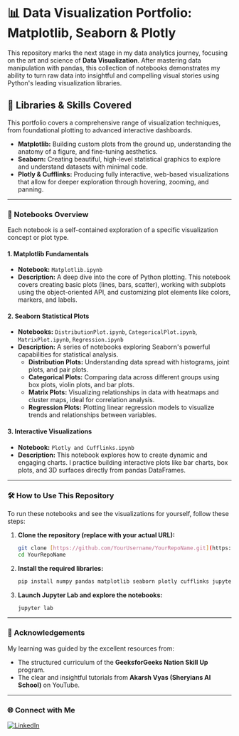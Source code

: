 # 📊 Data Visualization Portfolio: Matplotlib, Seaborn & Plotly

This repository marks the next stage in my data analytics journey, focusing on the art and science of **Data Visualization**. After mastering data manipulation with pandas, this collection of notebooks demonstrates my ability to turn raw data into insightful and compelling visual stories using Python's leading visualization libraries.

## 🚀 Libraries & Skills Covered

This portfolio covers a comprehensive range of visualization techniques, from foundational plotting to advanced interactive dashboards.

* **Matplotlib:** Building custom plots from the ground up, understanding the anatomy of a figure, and fine-tuning aesthetics.
* **Seaborn:** Creating beautiful, high-level statistical graphics to explore and understand datasets with minimal code.
* **Plotly & Cufflinks:** Producing fully interactive, web-based visualizations that allow for deeper exploration through hovering, zooming, and panning.

---

### 📝 Notebooks Overview

Each notebook is a self-contained exploration of a specific visualization concept or plot type.

#### 1. Matplotlib Fundamentals
* **Notebook:** `Matplotlib.ipynb`
* **Description:** A deep dive into the core of Python plotting. This notebook covers creating basic plots (lines, bars, scatter), working with subplots using the object-oriented API, and customizing plot elements like colors, markers, and labels.

#### 2. Seaborn Statistical Plots
* **Notebooks:** `DistributionPlot.ipynb`, `CategoricalPlot.ipynb`, `MatrixPlot.ipynb`, `Regression.ipynb`
* **Description:** A series of notebooks exploring Seaborn's powerful capabilities for statistical analysis.
    * **Distribution Plots:** Understanding data spread with histograms, joint plots, and pair plots.
    * **Categorical Plots:** Comparing data across different groups using box plots, violin plots, and bar plots.
    * **Matrix Plots:** Visualizing relationships in data with heatmaps and cluster maps, ideal for correlation analysis.
    * **Regression Plots:** Plotting linear regression models to visualize trends and relationships between variables.

#### 3. Interactive Visualizations
* **Notebook:** `Plotly and Cufflinks.ipynb`
* **Description:** This notebook explores how to create dynamic and engaging charts. I practice building interactive plots like bar charts, box plots, and 3D surfaces directly from pandas DataFrames.

---

### 🛠️ How to Use This Repository

To run these notebooks and see the visualizations for yourself, follow these steps:

1.  **Clone the repository (replace with your actual URL):**
    ```bash
    git clone [https://github.com/YourUsername/YourRepoName.git](https://github.com/YourUsername/YourRepoName.git)
    cd YourRepoName
    ```

2.  **Install the required libraries:**
    ```bash
    pip install numpy pandas matplotlib seaborn plotly cufflinks jupyterlab
    ```

3.  **Launch Jupyter Lab and explore the notebooks:**
    ```bash
    jupyter lab
    ```

---

### 🙌 Acknowledgements

My learning was guided by the excellent resources from:

* The structured curriculum of the **GeeksforGeeks Nation Skill Up** program.
* The clear and insightful tutorials from **Akarsh Vyas (Sheryians AI School)** on YouTube.

---
### 🌐 Connect with Me
[![LinkedIn](https://img.shields.io/badge/LinkedIn-Prathamesh%20Sarode-blue?style=flat-square&logo=linkedin)](https://www.linkedin.com/in/prathamesh-sarode2004/)
